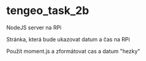 # tengeo_task_2b

NodeJS server na RPi

Stránka, která bude ukazovat datum a čas na RPi

Použít moment.js a zformátovat cas a datum "hezky"
